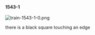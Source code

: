 #### 1543-1
![train-1543-1-0.png](https://github.com/lil-lab/nlvr/raw/master/nlvr/train/images/67/train-1543-1-0.png "train-1543-1-0.png")

there is a black square touching an edge